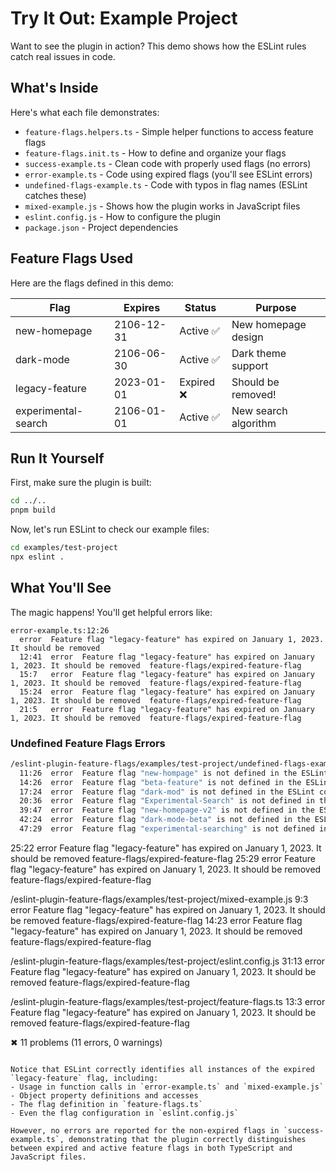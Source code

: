 # Try It Out: Example Project

Want to see the plugin in action? This demo shows how the ESLint rules catch real issues in code.

## What's Inside

Here's what each file demonstrates:

- `feature-flags.helpers.ts` - Simple helper functions to access feature flags
- `feature-flags.init.ts` - How to define and organize your flags
- `success-example.ts` - Clean code with properly used flags (no errors)
- `error-example.ts` - Code using expired flags (you'll see ESLint errors)
- `undefined-flags-example.ts` - Code with typos in flag names (ESLint catches these)
- `mixed-example.js` - Shows how the plugin works in JavaScript files
- `eslint.config.js` - How to configure the plugin
- `package.json` - Project dependencies

## Feature Flags Used

Here are the flags defined in this demo:

| Flag | Expires | Status | Purpose |
|------|---------|--------|---------|
| new-homepage | 2106-12-31 | Active ✅ | New homepage design |
| dark-mode | 2106-06-30 | Active ✅ | Dark theme support | 
| legacy-feature | 2023-01-01 | Expired ❌ | Should be removed! |
| experimental-search | 2106-01-01 | Active ✅ | New search algorithm |

## Run It Yourself

First, make sure the plugin is built:

```bash
cd ../..
pnpm build
```

Now, let's run ESLint to check our example files:

```bash
cd examples/test-project
npx eslint .
```

## What You'll See

The magic happens! You'll get helpful errors like:

```
error-example.ts:12:26
  error  Feature flag "legacy-feature" has expired on January 1, 2023. It should be removed
  12:41  error  Feature flag "legacy-feature" has expired on January 1, 2023. It should be removed  feature-flags/expired-feature-flag
  15:7   error  Feature flag "legacy-feature" has expired on January 1, 2023. It should be removed  feature-flags/expired-feature-flag
  15:24  error  Feature flag "legacy-feature" has expired on January 1, 2023. It should be removed  feature-flags/expired-feature-flag
  21:5   error  Feature flag "legacy-feature" has expired on January 1, 2023. It should be removed  feature-flags/expired-feature-flag
```

### Undefined Feature Flags Errors

```sh
/eslint-plugin-feature-flags/examples/test-project/undefined-flags-example.ts
  11:26  error  Feature flag "new-hompage" is not defined in the ESLint configuration  feature-flags/no-undefined-feature-flags
  14:26  error  Feature flag "beta-feature" is not defined in the ESLint configuration  feature-flags/no-undefined-feature-flags
  17:24  error  Feature flag "dark-mod" is not defined in the ESLint configuration  feature-flags/no-undefined-feature-flags
  20:36  error  Feature flag "Experimental-Search" is not defined in the ESLint configuration  feature-flags/no-undefined-feature-flags
  39:47  error  Feature flag "new-homepage-v2" is not defined in the ESLint configuration  feature-flags/no-undefined-feature-flags
  42:24  error  Feature flag "dark-mode-beta" is not defined in the ESLint configuration  feature-flags/no-undefined-feature-flags
  47:29  error  Feature flag "experimental-searching" is not defined in the ESLint configuration  feature-flags/no-undefined-feature-flags
```
  25:22  error  Feature flag "legacy-feature" has expired on January 1, 2023. It should be removed  feature-flags/expired-feature-flag
  25:29  error  Feature flag "legacy-feature" has expired on January 1, 2023. It should be removed  feature-flags/expired-feature-flag

/eslint-plugin-feature-flags/examples/test-project/mixed-example.js
  9:3   error  Feature flag "legacy-feature" has expired on January 1, 2023. It should be removed  feature-flags/expired-feature-flag
  14:23  error  Feature flag "legacy-feature" has expired on January 1, 2023. It should be removed  feature-flags/expired-feature-flag

/eslint-plugin-feature-flags/examples/test-project/eslint.config.js
  31:13  error  Feature flag "legacy-feature" has expired on January 1, 2023. It should be removed  feature-flags/expired-feature-flag

/eslint-plugin-feature-flags/examples/test-project/feature-flags.ts
  13:3  error  Feature flag "legacy-feature" has expired on January 1, 2023. It should be removed  feature-flags/expired-feature-flag

✖ 11 problems (11 errors, 0 warnings)
```

Notice that ESLint correctly identifies all instances of the expired `legacy-feature` flag, including:
- Usage in function calls in `error-example.ts` and `mixed-example.js`
- Object property definitions and accesses
- The flag definition in `feature-flags.ts`
- Even the flag configuration in `eslint.config.js`

However, no errors are reported for the non-expired flags in `success-example.ts`, demonstrating that the plugin correctly distinguishes between expired and active feature flags in both TypeScript and JavaScript files.
